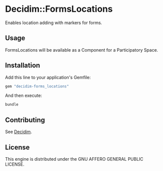 # Decidim::FormsLocations

Enables location adding with markers for forms.

## Usage

FormsLocations will be available as a Component for a Participatory
Space.

## Installation

Add this line to your application's Gemfile:

```ruby
gem "decidim-forms_locations"
```

And then execute:

```bash
bundle
```

## Contributing

See [Decidim](https://github.com/decidim/decidim).

## License

This engine is distributed under the GNU AFFERO GENERAL PUBLIC LICENSE.
